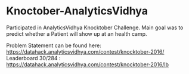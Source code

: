 # Knoctober-AnalyticsVidhya
Participated in AnalyticsVidhya Knocktober Challenge.
Main goal was to predict whether a Patient will show up at an health camp.

Problem Statement can be found here: https://datahack.analyticsvidhya.com/contest/knocktober-2016/
Leaderboard 30/284 : https://datahack.analyticsvidhya.com/contest/knocktober-2016/lb
